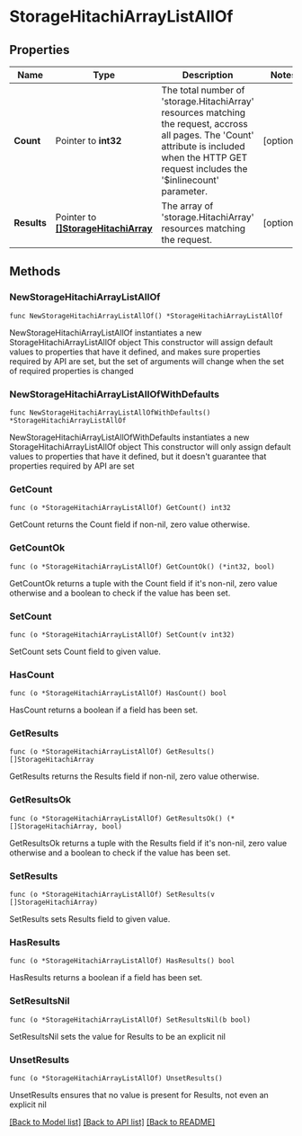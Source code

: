 # StorageHitachiArrayListAllOf

## Properties

Name | Type | Description | Notes
------------ | ------------- | ------------- | -------------
**Count** | Pointer to **int32** | The total number of &#39;storage.HitachiArray&#39; resources matching the request, accross all pages. The &#39;Count&#39; attribute is included when the HTTP GET request includes the &#39;$inlinecount&#39; parameter. | [optional] 
**Results** | Pointer to [**[]StorageHitachiArray**](storage.HitachiArray.md) | The array of &#39;storage.HitachiArray&#39; resources matching the request. | [optional] 

## Methods

### NewStorageHitachiArrayListAllOf

`func NewStorageHitachiArrayListAllOf() *StorageHitachiArrayListAllOf`

NewStorageHitachiArrayListAllOf instantiates a new StorageHitachiArrayListAllOf object
This constructor will assign default values to properties that have it defined,
and makes sure properties required by API are set, but the set of arguments
will change when the set of required properties is changed

### NewStorageHitachiArrayListAllOfWithDefaults

`func NewStorageHitachiArrayListAllOfWithDefaults() *StorageHitachiArrayListAllOf`

NewStorageHitachiArrayListAllOfWithDefaults instantiates a new StorageHitachiArrayListAllOf object
This constructor will only assign default values to properties that have it defined,
but it doesn't guarantee that properties required by API are set

### GetCount

`func (o *StorageHitachiArrayListAllOf) GetCount() int32`

GetCount returns the Count field if non-nil, zero value otherwise.

### GetCountOk

`func (o *StorageHitachiArrayListAllOf) GetCountOk() (*int32, bool)`

GetCountOk returns a tuple with the Count field if it's non-nil, zero value otherwise
and a boolean to check if the value has been set.

### SetCount

`func (o *StorageHitachiArrayListAllOf) SetCount(v int32)`

SetCount sets Count field to given value.

### HasCount

`func (o *StorageHitachiArrayListAllOf) HasCount() bool`

HasCount returns a boolean if a field has been set.

### GetResults

`func (o *StorageHitachiArrayListAllOf) GetResults() []StorageHitachiArray`

GetResults returns the Results field if non-nil, zero value otherwise.

### GetResultsOk

`func (o *StorageHitachiArrayListAllOf) GetResultsOk() (*[]StorageHitachiArray, bool)`

GetResultsOk returns a tuple with the Results field if it's non-nil, zero value otherwise
and a boolean to check if the value has been set.

### SetResults

`func (o *StorageHitachiArrayListAllOf) SetResults(v []StorageHitachiArray)`

SetResults sets Results field to given value.

### HasResults

`func (o *StorageHitachiArrayListAllOf) HasResults() bool`

HasResults returns a boolean if a field has been set.

### SetResultsNil

`func (o *StorageHitachiArrayListAllOf) SetResultsNil(b bool)`

 SetResultsNil sets the value for Results to be an explicit nil

### UnsetResults
`func (o *StorageHitachiArrayListAllOf) UnsetResults()`

UnsetResults ensures that no value is present for Results, not even an explicit nil

[[Back to Model list]](../README.md#documentation-for-models) [[Back to API list]](../README.md#documentation-for-api-endpoints) [[Back to README]](../README.md)


